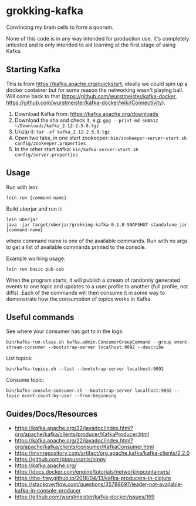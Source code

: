 # grokking-kafka

Convincing my brain cells to form a quorum.

None of this code is in any way intended for production use. It's completely untested and is only intended to aid learning at the first stage of using Kafka.

## Starting Kafka

This is from https://kafka.apache.org/quickstart, ideally we could spin up a docker container but for some reason the networking wasn't playing ball. Will come back to that (https://github.com/wurstmeister/kafka-docker, https://github.com/wurstmeister/kafka-docker/wiki/Connectivity).

1. Download Kafka from: https://kafka.apache.org/downloads
1. Download the sha and check it, e.g: `gpg --print-md SHA512 ~/Downloads/kafka_2.12-2.5.0.tgz`
1. Unzip it: `tar -xf kafka_2.12-2.5.0.tgz`
1. Open two tabs, in one start zookeeper: `bin/zookeeper-server-start.sh config/zookeeper.properties`
1. In the other start kafka: `bin/kafka-server-start.sh config/server.properties`

## Usage

Run with lein:
```
lein run {command-name}
```

Build uberjar and run it:
```
lein uberjar
java -jar target/uberjar/grokking-kafka-0.1.0-SNAPSHOT-standalone.jar {command-name}
```

where command name is one of the available commands. Run with no args to get a list of available commands printed to the console.

Example working usage:
```
lein run basic-pub-sub
```

When the program starts, it will publish a stream of randomly generated events to one topic and updates to a user profile to another (full profile, not diffs). Each of the commands will then consume it in some way to demonstrate how the consumption of topics works in Kafka.

## Useful commands

See where your consumer has got to in the logs:
```
bin/kafka-run-class.sh kafka.admin.ConsumerGroupCommand --group event-stream-consumer --bootstrap-server localhost:9092 --describe
```

List topics:
```
bin/kafka-topics.sh --list --bootstrap-server localhost:9092
```

Consume topic:
```
bin/kafka-console-consumer.sh --bootstrap-server localhost:9092 --topic event-count-by-user --from-beginning
```

## Guides/Docs/Resources
- https://kafka.apache.org/22/javadoc/index.html?org/apache/kafka/clients/producer/KafkaProducer.html
- https://kafka.apache.org/22/javadoc/index.html?org/apache/kafka/clients/consumer/KafkaConsumer.html
- https://mvnrepository.com/artifact/org.apache.kafka/kafka-clients/2.2.0
- https://github.com/ptaoussanis/nippy
- https://kafka.apache.org/
- https://docs.docker.com/engine/tutorials/networkingcontainers/
- https://the-frey.github.io/2018/04/13/kafka-producers-in-clojure
- https://stackoverflow.com/questions/35788697/leader-not-available-kafka-in-console-producer
- https://github.com/wurstmeister/kafka-docker/issues/169


